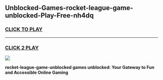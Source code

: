 
## Unblocked-Games-rocket-league-game-unblocked-Play-Free-nh4dq
<h3>
<a href="https://premium76.site?title=rocket-league-game-unblocked&ref=18A1">CLICK TO PLAY</a></h3>
<hr>

<h3>
<a href="https://premium76.site?title=rocket-league-game-unblocked&ref=18A1">CLICK 2 PLAY</a>
  
</h3>

<a href="https://premium76.site?title=rocket-league-game-unblocked&ref=18A1"><img src="https://clearcache.store/games.png"></a>


**rocket-league-game-unblocked games unblocked: Your Gateway to Fun and Accessible Online Gaming**
